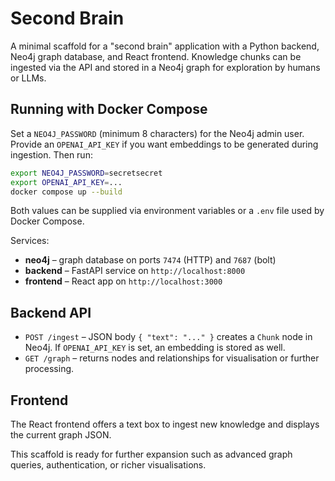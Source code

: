 # Second Brain

A minimal scaffold for a "second brain" application with a Python backend, Neo4j graph database, and React frontend. Knowledge chunks can be ingested via the API and stored in a Neo4j graph for exploration by humans or LLMs.

## Running with Docker Compose

Set a `NEO4J_PASSWORD` (minimum 8 characters) for the Neo4j admin user.
Provide an `OPENAI_API_KEY` if you want embeddings to be generated during ingestion. Then run:

```bash
export NEO4J_PASSWORD=secretsecret
export OPENAI_API_KEY=...
docker compose up --build
```

Both values can be supplied via environment variables or a `.env` file used by Docker Compose.

Services:
- **neo4j** – graph database on ports `7474` (HTTP) and `7687` (bolt)
- **backend** – FastAPI service on `http://localhost:8000`
- **frontend** – React app on `http://localhost:3000`

## Backend API

- `POST /ingest` – JSON body `{ "text": "..." }` creates a `Chunk` node in Neo4j. If `OPENAI_API_KEY` is set, an embedding is stored as well.
- `GET /graph` – returns nodes and relationships for visualisation or further processing.

## Frontend

The React frontend offers a text box to ingest new knowledge and displays the current graph JSON.

This scaffold is ready for further expansion such as advanced graph queries, authentication, or richer visualisations.
